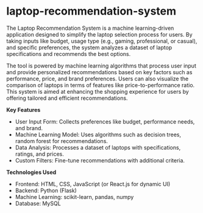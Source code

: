 # laptop-recommendation-system
The Laptop Recommendation System is a machine learning-driven application designed to simplify the laptop selection process for users. By taking inputs like budget, usage type (e.g., gaming, professional, or casual), and specific preferences, the system analyzes a dataset of laptop specifications and recommends the best options.

The tool is powered by machine learning algorithms that process user input and provide personalized recommendations based on key factors such as performance, price, and brand preferences. Users can also visualize the comparison of laptops in terms of features like price-to-performance ratio. This system is aimed at enhancing the shopping experience for users by offering tailored and efficient recommendations.

**Key Features**
- User Input Form: Collects preferences like budget, performance needs, and brand.
- Machine Learning Model: Uses algorithms such as decision trees, random forest for recommendations.
- Data Analysis: Processes a dataset of laptops with specifications, ratings, and prices.
- Custom Filters: Fine-tune recommendations with additional criteria.

**Technologies Used**
- Frontend: HTML, CSS, JavaScript (or React.js for dynamic UI)
- Backend: Python (Flask)
- Machine Learning: scikit-learn, pandas, numpy
- Database: MySQL

